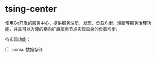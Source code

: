 # tsing-center
使用Go开发的服务中心，提供服务注册、发现、负载均衡、熔断等服务治理功能，并且可以方便的横向扩展服务节点实现自身的负载均衡。

待实现功能：
- [ ] consul数据存储
